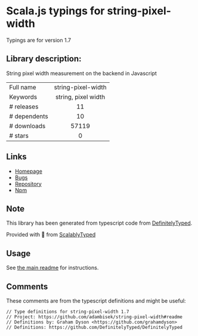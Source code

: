 
# Scala.js typings for string-pixel-width

Typings are for version 1.7

## Library description:
String pixel width measurement on the backend in Javascript

|                    |                 |
| ------------------ | :-------------: |
| Full name          | string-pixel-width |
| Keywords           | string, pixel width |
| # releases         | 11 |
| # dependents       | 10 |
| # downloads        | 57119 |
| # stars            | 0 |

## Links
- [Homepage](https://github.com/adambisek/string-pixel-width#readme)
- [Bugs](https://github.com/adambisek/string-pixel-width/issues)
- [Repository](https://github.com/adambisek/string-pixel-width)
- [Npm](https://www.npmjs.com/package/string-pixel-width)
    


## Note
This library has been generated from typescript code from [DefinitelyTyped](https://definitelytyped.org).

Provided with :purple_heart: from [ScalablyTyped](https://github.com/oyvindberg/ScalablyTyped)

## Usage
See [the main readme](../../readme.md) for instructions.

## Comments

These comments are from the typescript definitions and might be useful:
```
// Type definitions for string-pixel-width 1.7
// Project: https://github.com/adambisek/string-pixel-width#readme
// Definitions by: Graham Dyson <https://github.com/grahamdyson>
// Definitions: https://github.com/DefinitelyTyped/DefinitelyTyped

```

